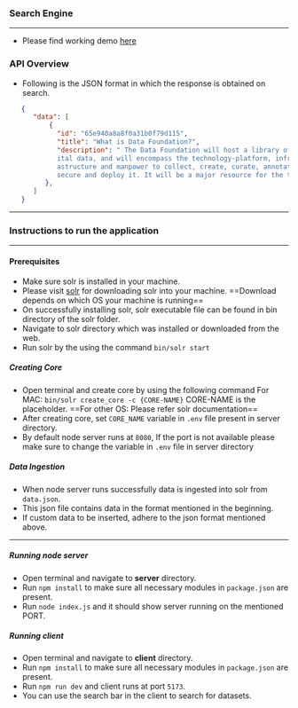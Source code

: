 ### Search Engine

---
* Please find working demo [here](https://youtu.be/s-EtxuIeYHk)
### API Overview

- Following is the JSON format in which the response is obtained on search.

```json
   {
      "data": [
          {
            "id": "65e940a8a8f0a31b0f79d115",
            "title": "What is Data Foundation?",
            "description": " The Data Foundation will host a library of dig
            ital data, and will encompass the technology-platform, infr
            astructure and manpower to collect, create, curate, annotate,
            secure and deploy it. It will be a major resource for the technology community",
         },
      ]
   }
```

---

### Instructions to run the application

---

#### Prerequisites

- Make sure solr is installed in your machine.
- Please visit [solr](https://solr.apache.org/downloads.html) for downloading solr into your machine.
  ==Download depends on which OS your machine is running==
- On successfully installing solr, solr executable file can be found in bin directory of the solr folder.
- Navigate to solr directory which was installed or downloaded from the web.
- Run solr by the using the command `bin/solr start`

##### Creating Core

- Open terminal and create core by using the following command
  For MAC: `bin/solr create_core -c {CORE-NAME}` CORE-NAME is the placeholder.
  ==For other OS: Please refer solr documentation==
- After creating core, set `CORE_NAME` variable in `.env` file present in server directory.
- By default node server runs at `8080`, If the port is not available please make sure to change the variable in `.env` file in server directory

##### Data Ingestion

- When node server runs successfully data is ingested into solr from `data.json`.
- This json file contains data in the format mentioned in the beginning.
- If custom data to be inserted, adhere to the json format mentioned above.

---

##### Running node server

- Open terminal and navigate to **server** directory.
- Run `npm install` to make sure all necessary modules in `package.json` are present.
- Run `node index.js` and it should show server running on the mentioned PORT.

##### Running client

- Open terminal and navigate to **client** directory.
- Run `npm install` to make sure all necessary modules in `package.json` are present.
- Run `npm run dev` and client runs at port `5173`.
- You can use the search bar in the client to search for datasets.
